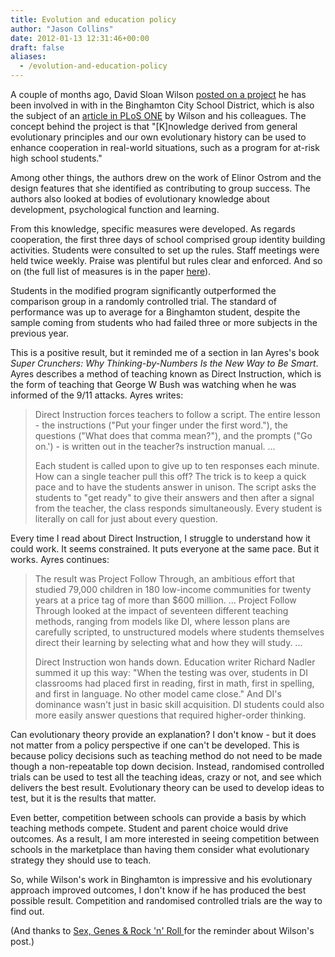 ```yaml
---
title: Evolution and education policy
author: "Jason Collins"
date: 2012-01-13 12:31:46+00:00
draft: false
aliases:
  - /evolution-and-education-policy
---
```


A couple of months ago, David Sloan Wilson [posted on a project](http://scienceblogs.com/evolution/2011/11/27/proof-that-policies-informed-b/) he has been involved in with in the Binghamton City School District, which is also the subject of an [article in PLoS ONE](http://www.plosone.org/article/info%3Adoi%2F10.1371%2Fjournal.pone.0027826) by Wilson and his colleagues. The concept behind the project is that "[K]nowledge derived from general evolutionary principles and our own evolutionary history can be used to enhance cooperation in real-world situations, such as a program for at-risk high school students."

Among other things, the authors drew on the work of Elinor Ostrom and the design features that she identified as contributing to group success. The authors also looked at bodies of evolutionary knowledge about development, psychological function and learning.

From this knowledge, specific measures were developed. As regards cooperation, the first three days of school comprised group identity building activities. Students were consulted to set up the rules. Staff meetings were held twice weekly. Praise was plentiful but rules clear and enforced. And so on (the full list of measures is in the paper [here](http://www.plosone.org/article/info:doi/10.1371/journal.pone.0027826.t001/originalimage)).

Students in the modified program significantly outperformed the comparison group in a randomly controlled trial. The standard of performance was up to average for a Binghamton student, despite the sample coming from students who had failed three or more subjects in the previous year.

This is a positive result, but it reminded me of a section in Ian Ayres's book *Super Crunchers: Why Thinking-by-Numbers Is the New Way to Be Smart*. Ayres describes a method of teaching known as Direct Instruction, which is the form of teaching that George W Bush was watching when he was informed of the 9/11 attacks. Ayres writes:


<blockquote>Direct Instruction forces teachers to follow a script. The entire lesson - the instructions ("Put your finger under the first word."), the questions ("What does that comma mean?"), and the prompts ("Go on.') - is written out in the teacher?s instruction manual. ...

Each student is called upon to give up to ten responses each minute. How can a single teacher pull this off? The trick is to keep a quick pace and to have the students answer in unison. The script asks the students to "get ready" to give their answers and then after a signal from the teacher, the class responds simultaneously. Every student is literally on call for just about every question.</blockquote>


Every time I read about Direct Instruction, I struggle to understand how it could work. It seems constrained. It puts everyone at the same pace. But it works. Ayres continues:


<blockquote>The result was Project Follow Through, an ambitious effort that studied 79,000 children in 180 low-income communities for twenty years at a price tag of more than $600 million. ... Project Follow Through looked at the impact of seventeen different teaching methods, ranging from models like DI, where lesson plans are carefully scripted, to unstructured models where students themselves direct their learning by selecting what and how they will study. ...

Direct Instruction won hands down. Education writer Richard Nadler summed it up this way: "When the testing was over, students in DI classrooms had placed first in reading, first in math, first in spelling, and first in language. No other model came close." And DI's dominance wasn't just in basic skill acquisition. DI students could also more easily answer questions that required higher-order thinking.</blockquote>


Can evolutionary theory provide an explanation? I don't know - but it does not matter from a policy perspective if one can't be developed. This is because policy decisions such as teaching method do not need to be made though a non-repeatable top down decision. Instead, randomised controlled trials can be used to test all the teaching ideas, crazy or not, and see which delivers the best result. Evolutionary theory can be used to develop ideas to test, but it is the results that matter.

Even better, competition between schools can provide a basis by which teaching methods compete. Student and parent choice would drive outcomes. As a result, I am more interested in seeing competition between schools in the marketplace than having them consider what evolutionary strategy they should use to teach.

So, while Wilson's work in Binghamton is impressive and his evolutionary approach improved outcomes, I don't know if he has produced the best possible result. Competition and randomised controlled trials are the way to find out.

(And thanks to [Sex, Genes & Rock 'n' Roll ](https://www.facebook.com/Sex.Genes.Rock)for the reminder about Wilson's post.)
